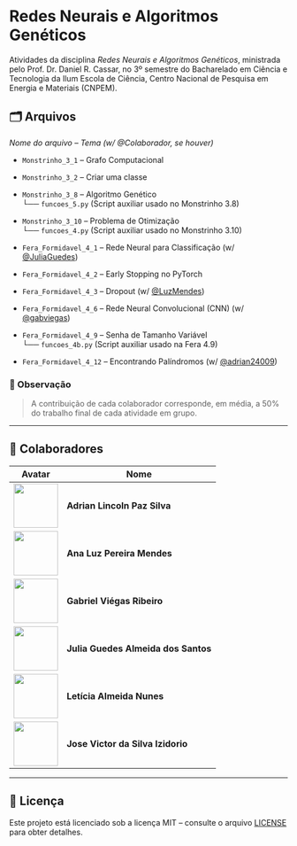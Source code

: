 # Redes Neurais e Algoritmos Genéticos

Atividades da disciplina _Redes Neurais e Algoritmos Genéticos_, ministrada pelo Prof. Dr. Daniel R. Cassar, no 3º semestre do Bacharelado em Ciência e Tecnologia da Ilum Escola de Ciência, Centro Nacional de Pesquisa em Energia e Materiais (CNPEM).

## 🗂️ Arquivos
_Nome do arquivo – Tema (w/ @Colaborador, se houver)_

- `Monstrinho_3_1` – Grafo Computacional
- `Monstrinho_3_2` – Criar uma classe
- `Monstrinho_3_8` – Algoritmo Genético  
  └── `funcoes_5.py` (Script auxiliar usado no Monstrinho 3.8)
- `Monstrinho_3_10` – Problema de Otimização  
  └── `funcoes_4.py` (Script auxiliar usado no Monstrinho 3.10)

- `Fera_Formidavel_4_1` – Rede Neural para Classificação (w/ [@JuliaGuedes](https://github.com/JuliaGuedesASantos))
- `Fera_Formidavel_4_2` – Early Stopping no PyTorch
- `Fera_Formidavel_4_3` – Dropout (w/ [@LuzMendes](https://github.com/LuzMendes))
- `Fera_Formidavel_4_6` – Rede Neural Convolucional (CNN) (w/ [@gabviegas](https://github.com/gabviegas))
- `Fera_Formidavel_4_9` – Senha de Tamanho Variável  
  └── `funcoes_4b.py` (Script auxiliar usado na Fera 4.9)
- `Fera_Formidavel_4_12` – Encontrando Palíndromos (w/ [@adrian24009](https://github.com/adrian24009))

### 🔧 Observação

> A contribuição de cada colaborador corresponde, em média, a 50% do trabalho final de cada atividade em grupo.

---

## 🤝 Colaboradores

| Avatar | Nome |
|--------|------|
| [<img src="https://avatars.githubusercontent.com/u/172425156?v=4" width="80"/>](https://github.com/adrian24009) | **Adrian Lincoln Paz Silva** |
| [<img src="https://avatars.githubusercontent.com/u/123456789?v=4" width="80"/>](https://github.com/LuzMendes) | **Ana Luz Pereira Mendes** |
| [<img src="https://avatars.githubusercontent.com/u/987654321?v=4" width="80"/>](https://github.com/gabviegas) | **Gabriel Viégas Ribeiro** |
| [<img src="https://avatars.githubusercontent.com/u/112233445?v=4" width="80"/>](https://github.com/JuliaGuedesASantos) | **Julia Guedes Almeida dos Santos** |
| [<img src="https://avatars.githubusercontent.com/u/998877665?v=4" width="80"/>](https://github.com/leticiaalmnunes) | **Letícia Almeida Nunes** |
| [<img src="https://avatars.githubusercontent.com/u/172425313?v=4" width="80"/>](https://github.com/JVictor1604) | **Jose Victor da Silva Izidorio** |

---

## 📜 Licença

Este projeto está licenciado sob a licença MIT – consulte o arquivo [LICENSE](LICENSE) para obter detalhes.


